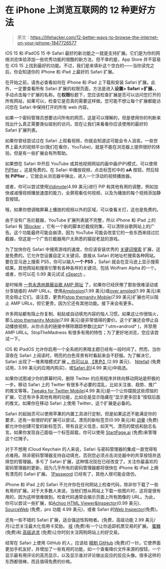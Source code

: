 # 在 iPhone 上浏览互联网的 12 种更好方法

> 原文：<https://lifehacker.com/12-better-ways-to-browse-the-internet-on-your-iphone-1847726577>

iOS 15 和 iPadOS 15 中 Safari 最好的新功能之一就是支持扩展。它们是为你的网络浏览体验添加一些优秀功能的很酷的新方法，但不幸的是，App Store 并不容易在 iOS 15 上找到最好的功能。不过，我们是来填补这个空白的——当你读完之后，你会知道你的 iPhone 和 iPad 上最好的 Safari 扩展。

在开始之前，请务必查看如何在 iPhone 和 iPad 上下载和安装 Safari 扩展。此外，一定要查看所有 Safari 扩展的权限页面，方法是进入**设置> Safari >扩展、**，手动点击每个扩展的名称。在**权限**标题下，您应该检查扩展是否可以访问您打开的所有网站，如果可以，检查它是否真的需要这样做。您可能不想让每个扩展都能访问您在 Safari 中保持打开的所有 web 内容。

如果一个密码管理员想要访问所有的网页，这是可以理解的，但是使用你的判断来找出什么真正需要类似级别的访问。现在让我们来看看你应该使用的最好的 Safari 扩展列表。

如果你曾经尝试过在 Safari 上观看视频，你就会知道这可能会令人沮丧。一些世界上最大的视频平台(我们在看你，YouTube)，就是不能在浏览器上提供很好的体验。但是有一些扩展会有所帮助。

如果想在 Safari 中开启 YouTube 或其他视频网站的画中画(PiP)模式，可以使用 [PiPfier](https://apps.apple.com/app/pipifier/id1234771095) 。这是免费的。在 Safari 中播放视频，点击标签栏中的 **aA** 按钮，然后轻触 **PiPfier** ，它就会从浏览器中弹出，进入一个浮动的视频播放器。

或者，你可以尝试使用[Vidimote](https://apps.apple.com/app/vidimote-for-safari/id1585702412?mt=8)(4.99 美元)进行 PiP 和其他有用的调整，例如加快或减慢视频播放速度的能力，全屏观看任何视频，以及为播放的每个视频添加静音按钮。

哦，如果你想调暗屏幕上播放的视频以外的区域，可以查看关灯，这也是免费的。

由于没有广告拦截器，YouTube 扩展列表就不完整，所以 iPhone 和 iPad 上的 Safari 有 [1Blocker](https://twitter.com/1BlockerApp/status/1440028125350424581) ，它有一个新的脚本拦截规则集，可以清除谷歌网站上的广告。这个功能最终可能会崩溃，因为 YouTube 可能会改变它的一些东西来绕过拦截器，但这是一个广告拦截器用户太熟悉的猫捉老鼠的游戏。

为了加快你在 Safari 中搜索游戏的速度，你应该安装优秀的 [关键词搜索](https://apps.apple.com/us/app/keyword-search/id1558453954) 扩展，这是免费的。它允许您设置自定义关键词，直接从 Safari 的地址栏搜索各种网站。要在亚马逊上搜索 PS5，你可以输入**一个 PS5** ，Safari 就会在亚马逊上显示搜索结果。其他网站和搜索引擎有各种各样的关键词，包括 Wolfram Alpha 的一个。或者，你可以花 0.99 美元试试 [xSearch](https://apps.apple.com/us/app/xsearch-for-safari/id1579902068) 。

是时候用 [一劳永逸地屏蔽谷歌 AMP 网址](https://lifehacker.com/use-this-app-to-get-rid-of-google-amp-urls-in-safari-1847716159) 了。如果你已经厌倦了那些很难滚动或分享链接的 AMP URLs，使用[Amplosion](https://apps.apple.com/us/app/amplosion-redirect-amp-links/id1585734696)(1.99 美元)或[over ampled](https://apps.apple.com/in/app/overamped/id1573901090)(1.99 美元)来完全阻止它们。请注意，更贵的[stop themanity Mobile](https://apps.apple.com/app/stopthemadness-mobile/id1583082931)(7.99 美元)扩展也可以阻止 AMP URLs，但它更贵，因为它还有其他功能。接下来会有更多。

许多网站都有阻止你复制、粘贴或自动填充内容的恼人习惯。如果这让你很恼火，那么[stop themanity Mobile](https://apps.apple.com/app/stopthemadness-mobile/id1583082931)(7.99 美元)是非常值得的要价。这个扩展还会停止自动播放视频，从你点击的链接中移除跟踪参数(比如*？utm=android* )，并禁用 AMP URLs。StopTheMadness 有很多有用的特性；为了更好地浏览，您应该尝试一下。

iOS 和 iPadOS 允许你启用一个全系统的黑暗主题已经有一段时间了。然而，当你深夜在 Safari 上阅读时，明亮的白色背景有时看起来会不舒服。为了解决它，Safari 出现了一堆黑暗模式扩展 [。你可以从](https://lifehacker.com/use-dark-reader-to-force-all-websites-into-dark-mode-1847721424) [【黑色】](https://apps.apple.com/app/id1581140954)(2.99 美元)、 [Nitefall](https://apps.apple.com/in/app/nitefall-web-dark-mode/id1575190591) (免费试用，3.99 美元的应用内购买)，或[Safari 的](https://apps.apple.com/in/app/dark-reader-for-safari/id1438243180)(4.99 美元)中挑选。

如果你试图减少你的屏幕时间，删除 Twitter 的应用程序并转向移动网站是积极的一步。移动 Safari 上的 Twitter 有很多不必要的混乱，比如关注谁、趋势、推广的推文等等。[Tweaks for Twitter Mobile](https://apps.apple.com/app/tweaks-for-twitter-mobile/id1582826292)(4.99 美元)是一个让你摆脱这些烦恼的扩展，它还有许多其他有用的功能，比如总是显示隐藏在“显示更多回复”按钮后面的推文。如果你在移动 Safari 上使用 Twitter，这个扩展是必备的。

Safari 的起始页可以使用苹果的内置工具进行定制，但是如果这还不能满足你的要求，还有一些很好的扩展可以尝试。漂亮的新标签页(0.99 美元)和 [动量](https://apps.apple.com/app/momentum/id1564329434) (免费)都允许你创建可爱的新标签页，带有自定义信息，如天气、漂亮的壁纸和励志名言。如果你发现自己面临一个标签超载，你可以使用 [StartPage.ai](https://apps.apple.com/app/startpage-ai/id1584727895) (免费)来管理这个烂摊子。

对于不想用 iCloud Keychain 的人来说，Safari 与密码管理器的集成一直觉得有点难用。除非密码管理器支持自动填充，否则您必须点击浏览器中的共享按钮并选择您的管理器。多亏了 Safari 扩展，这种情况现在已经改变了。关注你最喜欢的密码管理器的更新，因为几乎所有的密码管理器都将很快在 iPhone 和 iPad 上拥有漂亮的 Safari 扩展。 [1Password](https://apps.apple.com/in/app/1password-password-manager/id568903335) 已经有了，其他人很可能会效仿。

iPhone 和 iPad 上的 Safari 不允许你在任何网站上检查代码，除非你下载了一些有用的扩展。对于大多数人来说，当他们想从网站上下载一些图片时，这将是很有用的，因为这样很难做到。检查代码通常会揭示页面上所有图像的 URL。为此，你可以尝试一些扩展，如[Achoo HTML Viewer&Inspector](https://apps.apple.com/app/achoo-html-viewer-inspector/id1585833321)(0.99 美元)、 [SourceWeb](https://apps.apple.com/app/sourceweb-web-inspector/id1575315850) (免费，pro 功能 4.99 美元)，或者 Safari 的[Web Inspector](https://apps.apple.com/in/app/web-inspector/id1584825745)(免费)。

还有一些不错的 Safari 扩展，适合强迫性购物者。(免费，高级功能 2.99 美元/月)让您关注最大化信用卡奖励。 [吱](https://apps.apple.com/app/cheap-flight-deals-by-cheep/id1503283978) (免费)有一个让你追踪机票交易的扩展。 [蜜糖](https://apps.apple.com/app/honey-smart-shopping-assistant/id1358499588) (免费)和 [高级追求](https://apps.apple.com/app/haute-pursuit/id1547665112) (免费)让你时刻关注网购网站上的好交易。

经常在 Safari 上使用 GitHub 的人，应该给 [精制 GitHub](https://apps.apple.com/app/refined-github/id1519867270) (免费)打一针。它使界面更加手机友好，并增加了一些有用的功能，如一个查看降价文件来源的按钮，一个显示最有用评论的高亮显示，以及显示谁对评论做出反应的反应头像。很多这样的东西都很棒，而且值得免费的价格。